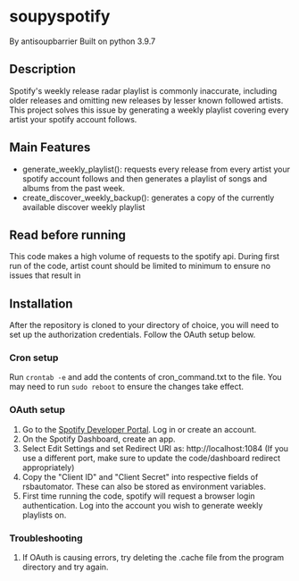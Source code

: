 # soupyspotify
By antisoupbarrier
Built on python 3.9.7

## Description
Spotify's weekly release radar playlist is commonly inaccurate, including older releases and omitting new releases by lesser known followed artists. 
This project solves this issue by generating a weekly playlist covering every artist your spotify account follows.

## Main Features
- generate_weekly_playlist(): requests every release from every artist your spotify account follows and then generates a playlist of songs and albums from the past week.
- create_discover_weekly_backup(): generates a copy of the currently available discover weekly playlist

## Read before running
This code makes a high volume of requests to the spotify api. During first run of the code, artist count should be limited to minimum to ensure no issues that result in 

## Installation
After the repository is cloned to your directory of choice, you will need to set up the authorization credentials. Follow the OAuth setup below.

### Cron setup
Run `crontab -e` and add the contents of cron_command.txt to the file. You may need to run `sudo reboot` to ensure the changes take effect.

### OAuth setup
1. Go to the [Spotify Developer Portal](https://developer.spotify.com/dashboard/login). Log in or create an account.
2. On the Spotify Dashboard, create an app.
3. Select Edit Settings and set Redirect URI as: http://localhost:1084  (If you use a different port, make sure to update the code/dashboard redirect appropriately)
4. Copy the "Client ID" and "Client Secret" into respective fields of rsbautomator. These can also be stored as environment variables.
5. First time running the code, spotify will request a browser login authentication. Log into the account you wish to generate weekly playlists on.

### Troubleshooting
1. If OAuth is causing errors, try deleting the .cache file from the program directory and try again.
